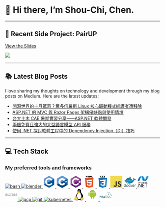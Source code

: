 # 👋 Hi there, I’m Shou-Chi, Chen.

---

## 🌟 Recent Side Project: PairUP

<a href="https://jackiesogi.com/res/pairup.html" target="_blank">View the Slides</a>

<img src="https://jackiesogi.com/img/pairup-preview.png"><a href="https://jackiesogi.com/res/pairup.html" target="_blank"></a></img>

---

## 📚 Latest Blog Posts

I love sharing my thoughts on technology and development through my blog posts on Medium. Here are the latest updates:

<!-- BLOG-POST-LIST:START -->
- [開源世界的十月驚奇？眾多俄羅斯 Linux 核心驅動程式維護者遭移除](https://medium.com/@Jackiesogi/%E9%96%8B%E6%BA%90%E4%B8%96%E7%95%8C%E7%9A%84%E5%8D%81%E6%9C%88%E9%A9%9A%E5%A5%87-%E7%9C%BE%E5%A4%9A%E4%BF%84%E7%BE%85%E6%96%AF-linux-%E6%A0%B8%E5%BF%83%E9%A9%85%E5%8B%95%E7%A8%8B%E5%BC%8F%E7%B6%AD%E8%AD%B7%E8%80%85%E9%81%AD%E7%A7%BB%E9%99%A4-bf928c0180a4?source=rss-788c543aebb6------2)
- [ASP.NET 的 MVC 與 Razor Pages 架構優缺點與使用情境](https://medium.com/@Jackiesogi/asp-net-%E7%9A%84-mvc-%E8%88%87-razor-pages-%E6%9E%B6%E6%A7%8B%E5%84%AA%E7%BC%BA%E9%BB%9E%E8%88%87%E4%BD%BF%E7%94%A8%E6%83%85%E5%A2%83-787c808553c0?source=rss-788c543aebb6------2)
- [台大土木 CAE 暑期實習分享⸺ASP.NET 軟體開發](https://medium.com/@Jackiesogi/%E5%8F%B0%E5%A4%A7%E5%9C%9F%E6%9C%A8-cae-%E6%9A%91%E6%9C%9F%E5%AF%A6%E7%BF%92%E5%88%86%E4%BA%AB-asp-net-%E8%BB%9F%E9%AB%94%E9%96%8B%E7%99%BC-91836231e685?source=rss-788c543aebb6------2)
- [兩個免費且強大的大型語言模型 API 服務](https://medium.com/@Jackiesogi/%E5%85%A9%E5%80%8B%E5%85%8D%E8%B2%BB%E4%B8%94%E5%BC%B7%E5%A4%A7%E7%9A%84%E5%A4%A7%E5%9E%8B%E8%AA%9E%E8%A8%80%E6%A8%A1%E5%9E%8B-api-%E6%9C%8D%E5%8B%99-2636a6f5bdb8?source=rss-788c543aebb6------2)
- [使用 .NET 探討軟體工程中的 Dependency Injection（DI）技巧](https://medium.com/@Jackiesogi/%E4%BD%BF%E7%94%A8-net-%E6%8E%A2%E8%A8%8E%E8%BB%9F%E9%AB%94%E5%B7%A5%E7%A8%8B%E4%B8%AD%E7%9A%84-dependency-injection-di-%E6%8A%80%E5%B7%A7-dd7bcc0b5f8a?source=rss-788c543aebb6------2)
<!-- BLOG-POST-LIST:END -->

---

## 💻 Tech Stack

### My preferred tools and frameworks

<p align="left">
  <a href="https://www.gnu.org/software/bash/" target="_blank" rel="noreferrer">
    <img src="https://www.vectorlogo.zone/logos/gnu_bash/gnu_bash-icon.svg" alt="bash" width="40" height="40"/>
  </a>
  <a href="https://www.blender.org/" target="_blank" rel="noreferrer">
    <img src="https://download.blender.org/branding/community/blender_community_badge_white.svg" alt="blender" width="40" height="40"/>
  </a>
  <a href="https://www.cprogramming.com/" target="_blank" rel="noreferrer">
    <img src="https://raw.githubusercontent.com/devicons/devicon/master/icons/c/c-original.svg" alt="c" width="40" height="40"/>
  </a>
  <a href="https://www.w3schools.com/cpp/" target="_blank" rel="noreferrer">
    <img src="https://raw.githubusercontent.com/devicons/devicon/master/icons/cplusplus/cplusplus-original.svg" alt="cplusplus" width="40" height="40"/>
  </a>
  <a href="https://www.w3schools.com/cs/" target="_blank" rel="noreferrer">
    <img src="https://raw.githubusercontent.com/devicons/devicon/master/icons/csharp/csharp-original.svg" alt="csharp" width="40" height="40"/>
  </a>
  <a href="https://www.w3.org/html/" target="_blank" rel="noreferrer">
    <img src="https://raw.githubusercontent.com/devicons/devicon/master/icons/html5/html5-original-wordmark.svg" alt="html5" width="40" height="40"/>
  </a>
  <a href="https://www.w3schools.com/css/" target="_blank" rel="noreferrer">
    <img src="https://raw.githubusercontent.com/devicons/devicon/master/icons/css3/css3-original-wordmark.svg" alt="css3" width="40" height="40"/>
  </a>
  <a href="https://developer.mozilla.org/en-US/docs/Web/JavaScript" target="_blank" rel="noreferrer">
    <img src="https://raw.githubusercontent.com/devicons/devicon/master/icons/javascript/javascript-original.svg" alt="javascript" width="40" height="40"/>
  </a>
  <a href="https://www.docker.com/" target="_blank" rel="noreferrer">
    <img src="https://raw.githubusercontent.com/devicons/devicon/master/icons/docker/docker-original-wordmark.svg" alt="docker" width="40" height="40"/>
  </a>
  <a href="https://dotnet.microsoft.com/" target="_blank" rel="noreferrer">
    <img src="https://raw.githubusercontent.com/devicons/devicon/master/icons/dot-net/dot-net-original-wordmark.svg" alt="dotnet" width="40" height="40"/>
  </a>
  <a href="https://expressjs.com" target="_blank" rel="noreferrer">
    <img src="https://raw.githubusercontent.com/devicons/devicon/master/icons/express/express-original-wordmark.svg" alt="express" width="40" height="40"/>
  </a>
  <a href="https://cloud.google.com" target="_blank" rel="noreferrer">
    <img src="https://www.vectorlogo.zone/logos/google_cloud/google_cloud-icon.svg" alt="gcp" width="40" height="40"/>
  </a>
  <a href="https://git-scm.com/" target="_blank" rel="noreferrer">
    <img src="https://www.vectorlogo.zone/logos/git-scm/git-scm-icon.svg" alt="git" width="40" height="40"/>
  </a>
  <a href="https://kubernetes.io" target="_blank" rel="noreferrer">
    <img src="https://www.vectorlogo.zone/logos/kubernetes/kubernetes-icon.svg" alt="kubernetes" width="40" height="40"/>
  </a>
  <a href="https://www.linux.org/" target="_blank" rel="noreferrer">
    <img src="https://raw.githubusercontent.com/devicons/devicon/master/icons/linux/linux-original.svg" alt="linux" width="40" height="40"/>
  </a>
  <a href="https://developer.android.com" target="_blank" rel="noreferrer">
    <img src="https://raw.githubusercontent.com/devicons/devicon/master/icons/android/android-original-wordmark.svg" alt="android" width="40" height="40"/>
  </a>
  <a href="https://www.mysql.com/" target="_blank" rel="noreferrer">
    <img src="https://raw.githubusercontent.com/devicons/devicon/master/icons/mysql/mysql-original-wordmark.svg" alt="mysql" width="40" height="40"/>
  </a>
 </p> 